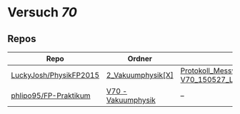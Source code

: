 # Versuch *70*

## Repos

|                          Repo                          |                                             Ordner                                              |                                                                                                                                                                                         PDFs                                                                                                                                                                                          |
|--------------------------------------------------------|-------------------------------------------------------------------------------------------------|---------------------------------------------------------------------------------------------------------------------------------------------------------------------------------------------------------------------------------------------------------------------------------------------------------------------------------------------------------------------------------------|
|[LuckyJosh/PhysikFP2015](../repo/LuckyJosh/PhysikFP2015)|[2_Vakuumphysik[X]](https://github.com/LuckyJosh/PhysikFP2015/tree/master/2_Vakuumphysik%5BX%5D) |[Protokoll_Messwerte.pdf](https://docs.google.com/viewer?url=https://raw.githubusercontent.com/LuckyJosh/PhysikFP2015/master/2_Vakuumphysik%5BX%5D/Protokoll_Messwerte.pdf)<br/>[V70_150527_Luckey_Wollenberg_Kor1.pdf](https://docs.google.com/viewer?url=https://raw.githubusercontent.com/LuckyJosh/PhysikFP2015/master/2_Vakuumphysik%5BX%5D/V70_150527_Luckey_Wollenberg_Kor1.pdf)|
|[phlipo95/FP-Praktikum](../repo/phlipo95/FP-Praktikum)  |[V70 - Vakuumphysik](https://github.com/phlipo95/FP-Praktikum/tree/master/V70%20-%20Vakuumphysik)|–                                                                                                                                                                                                                                                                                                                                                                                      |
